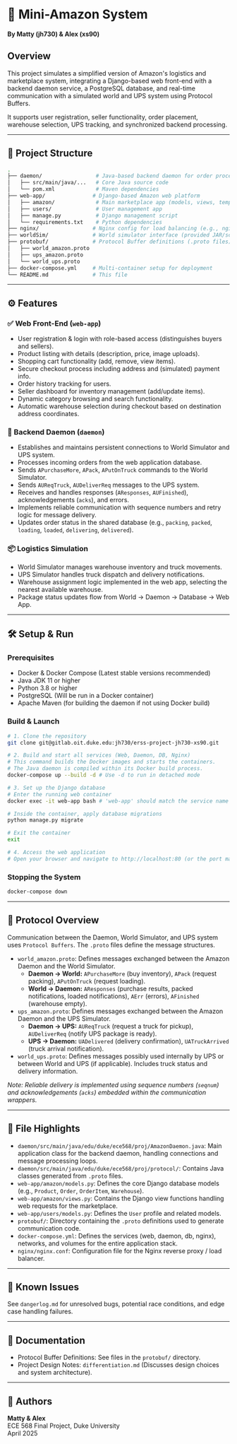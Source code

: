 # 🛒 Mini-Amazon System  
**By Matty (jh730) & Alex (xs90)**

## Overview

This project simulates a simplified version of Amazon's logistics and marketplace system, integrating a Django-based web front-end with a backend daemon service, a PostgreSQL database, and real-time communication with a simulated world and UPS system using Protocol Buffers.  

It supports user registration, seller functionality, order placement, warehouse selection, UPS tracking, and synchronized backend processing.

---

## 🧱 Project Structure

```bash
.
├── daemon/                 # Java-based backend daemon for order processing
│   ├── src/main/java/...   # Core Java source code
│   └── pom.xml             # Maven dependencies
├── web-app/               # Django-based Amazon web platform
│   ├── amazon/             # Main marketplace app (models, views, templates)
│   ├── users/              # User management app
│   ├── manage.py           # Django management script
│   └── requirements.txt    # Python dependencies
├── nginx/                 # Nginx config for load balancing (e.g., nginx.conf)
├── worldSim/              # World simulator interface (provided JAR/scripts)
├── protobuf/              # Protocol Buffer definitions (.proto files)
│   ├── world_amazon.proto
│   ├── ups_amazon.proto
│   └── world_ups.proto
├── docker-compose.yml     # Multi-container setup for deployment
└── README.md              # This file
```

---

## ⚙️ Features

### ✅ Web Front-End (`web-app`)
- User registration & login with role-based access (distinguishes buyers and sellers).
- Product listing with details (description, price, image uploads).
- Shopping cart functionality (add, remove, view items).
- Secure checkout process including address and (simulated) payment info.
- Order history tracking for users.
- Seller dashboard for inventory management (add/update items).
- Dynamic category browsing and search functionality.
- Automatic warehouse selection during checkout based on destination address coordinates.

### 🧠 Backend Daemon (`daemon`)
- Establishes and maintains persistent connections to World Simulator and UPS system.
- Processes incoming orders from the web application database.
- Sends `APurchaseMore`, `APack`, `APutOnTruck` commands to the World Simulator.
- Sends `AUReqTruck`, `AUDeliverReq` messages to the UPS system.
- Receives and handles responses (`AResponses`, `AUFinished`), acknowledgements (`acks`), and errors.
- Implements reliable communication with sequence numbers and retry logic for message delivery.
- Updates order status in the shared database (e.g., `packing`, `packed`, `loading`, `loaded`, `delivering`, `delivered`).

### 📦 Logistics Simulation
- World Simulator manages warehouse inventory and truck movements.
- UPS Simulator handles truck dispatch and delivery notifications.
- Warehouse assignment logic implemented in the web app, selecting the nearest available warehouse.
- Package status updates flow from World -> Daemon -> Database -> Web App.

---

## 🛠️ Setup & Run

### Prerequisites
- Docker & Docker Compose (Latest stable versions recommended)
- Java JDK 11 or higher
- Python 3.8 or higher
- PostgreSQL (Will be run in a Docker container)
- Apache Maven (for building the daemon if not using Docker build)

### Build & Launch

```bash
# 1. Clone the repository
git clone git@gitlab.oit.duke.edu:jh730/erss-project-jh730-xs90.git

# 2. Build and start all services (Web, Daemon, DB, Nginx)
# This command builds the Docker images and starts the containers.
# The Java daemon is compiled within its Docker build process.
docker-compose up --build -d # Use -d to run in detached mode

# 3. Set up the Django database
# Enter the running web container
docker exec -it web-app bash # 'web-app' should match the service name in docker-compose.yml

# Inside the container, apply database migrations
python manage.py migrate

# Exit the container
exit

# 4. Access the web application
# Open your browser and navigate to http://localhost:80 (or the port mapped by Nginx)
```

### Stopping the System
```bash
docker-compose down
```

---

## 📡 Protocol Overview

Communication between the Daemon, World Simulator, and UPS system uses `Protocol Buffers`. The `.proto` files define the message structures.

- `world_amazon.proto`: Defines messages exchanged between the Amazon Daemon and the World Simulator.
    - **Daemon -> World:** `APurchaseMore` (buy inventory), `APack` (request packing), `APutOnTruck` (request loading).
    - **World -> Daemon:** `AResponses` (purchase results, packed notifications, loaded notifications), `AErr` (errors), `AFinished` (warehouse empty).
- `ups_amazon.proto`: Defines messages exchanged between the Amazon Daemon and the UPS Simulator.
    - **Daemon -> UPS:** `AUReqTruck` (request a truck for pickup), `AUDeliverReq` (notify UPS package is ready).
    - **UPS -> Daemon:** `UADelivered` (delivery confirmation), `UATruckArrived` (truck arrival notification).
- `world_ups.proto`: Defines messages possibly used internally by UPS or between World and UPS (if applicable). Includes truck status and delivery information.

*Note: Reliable delivery is implemented using sequence numbers (`seqnum`) and acknowledgements (`acks`) embedded within the communication wrappers.*

---

## 📂 File Highlights

- `daemon/src/main/java/edu/duke/ece568/proj/AmazonDaemon.java`: Main application class for the backend daemon, handling connections and message processing loops.
- `daemon/src/main/java/edu/duke/ece568/proj/protocol/`: Contains Java classes generated from `.proto` files.
- `web-app/amazon/models.py`: Defines the core Django database models (e.g., `Product`, `Order`, `OrderItem`, `Warehouse`).
- `web-app/amazon/views.py`: Contains the Django view functions handling web requests for the marketplace.
- `web-app/users/models.py`: Defines the `User` profile and related models.
- `protobuf/`: Directory containing the `.proto` definitions used to generate communication code.
- `docker-compose.yml`: Defines the services (web, daemon, db, nginx), networks, and volumes for the entire application stack.
- `nginx/nginx.conf`: Configuration file for the Nginx reverse proxy / load balancer.

---

## 🚨 Known Issues
See `dangerlog.md` for unresolved bugs, potential race conditions, and edge case handling failures.

---

## 📄 Documentation
- Protocol Buffer Definitions: See files in the `protobuf/` directory.
- Project Design Notes: `differentiation.md` (Discusses design choices and system architecture).

---

## 🙌 Authors

**Matty & Alex**  
ECE 568 Final Project, Duke University  
April 2025

